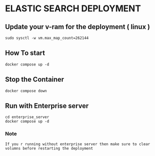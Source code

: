 # ELASTIC SEARCH DEPLOYMENT

## Update your v-ram for the deployment ( linux )

```
sudo sysctl -w vm.max_map_count=262144
```

## How To start

```
docker compose up -d
```

## Stop the Container

```
docker compose down
```

## Run with Enterprise server

```
cd enterprise_server
docker compose up -d
```

### Note

    If you r running without enterprise server then make sure to clear volumns before restarting the deployment
